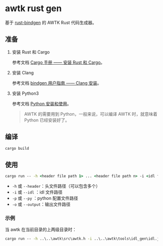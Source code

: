 # awtk rust gen

基于 [rust-bindgen](https://github.com/rust-lang/rust-bindgen) 的 AWTK Rust 代码生成器。

## 准备

1. 安装 Rust 和 Cargo

   参考文档 [Cargo 手册 —— 安装 Rust 和 Cargo](https://rustwiki.org/zh-CN/cargo/getting-started/installation.html)。

2. 安装 Clang

   参考文档 [bindgen 用户指南 —— Clang 安装](https://rust-lang.github.io/rust-bindgen/requirements.html)。

3. 安装 Python3

   参考文档 [Python 安装和使用](https://docs.python.org/zh-cn/3/using/index.html)。

   > AWTK 的需要用到 Python，一般来说，可以编译 AWTK 时，就意味着 Python 已经安装好了。

## 编译

```cmd
cargo build
```

## 使用

```cmd
cargo run -- -h <header file path 1> ... <header file path n> -i <idl file path> -p <python config file path> -o <output file path>
```

- `-h` 或 `--header`：头文件路径（可以包含多个）
- `-i` 或 `--idl` ：idl 文件路径
- `-p` 或 `--py` ：python 配置文件路径
- `-o` 或 `--output`：输出文件路径

### 示例

当 awtk 在当前目录的上两级目录时：

```cmd
cargo run -- -h ..\..\awtk\src\awtk.h -i ..\..\awtk\tools\idl_gen\idl.json -p ..\..\awtk\awtk_config.py -o .\awtk.rs
```
